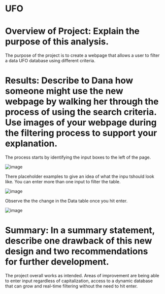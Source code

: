 # UFO
# Overview of Project: Explain the purpose of this analysis.

The purpose of the project is to create a webpage that allows a user to filter a data UFO database using different criteria.

# Results: Describe to Dana how someone might use the new webpage by walking her through the process of using the search criteria. Use images of your webpage during the filtering process to support your explanation.

The process starts by identifying the input boxes to the left of the page.

![image](https://user-images.githubusercontent.com/99847046/174430700-02cf7ccc-3f7f-42ea-b5f8-5e74df304650.png)

There placeholder examples to give an idea of what the inpu tshould look like.  You can enter more than one input to filter the table.

![image](https://user-images.githubusercontent.com/99847046/174430738-26fcb20e-63c3-4c3d-9f82-b8645001cfff.png)

Observe the the change in the Data table once you hit enter.

![image](https://user-images.githubusercontent.com/99847046/174430758-e2c3366f-4d5c-496d-a1b2-9a131a9ae19a.png)





# Summary: In a summary statement, describe one drawback of this new design and two recommendations for further development. 

The project overall works as intended.  Areas of improvement are being able to enter input regardless of capitalization, access to a dynamic database that can grow and 
real-time filtering without the need to hit enter.
